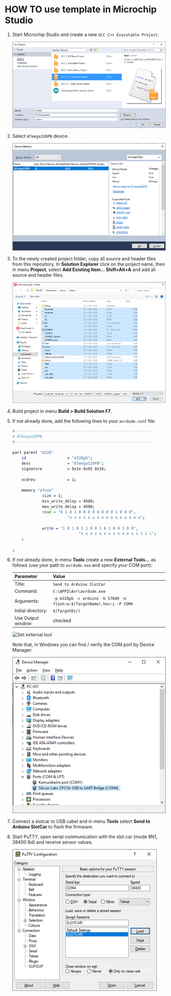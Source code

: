 # HOW TO use template in Microchip Studio

1. Start Microchip Studio and create a new `GCC C++ Exacutable Project`.

   ![Microchip Studio new project](images/new_project_type.png)

2. Select `ATmega328PB` device.

   ![Microchip Studio device](images/new_project_device.png)

3. To the newly created project folder, copy all source and header files from this repository. In **Solution Explorer** click on the project name, then in menu **Project**, select **Add Existing Item... Shift+Alt+A** and add all source and header files.

   ![Microchip Studio add items](images/new_project_add_items.png)

4. Build project in menu **Build > Build Solution F7**.

5. If not already done, add the following lines to your `avrdude.conf` file:

   ```bash
   #------------------------------------------------------------
   # ATmega328PB
   #------------------------------------------------------------

   part parent "m328"
       id                  = "m328pb";
       desc                = "ATmega328PB";
       signature           = 0x1e 0x95 0x16;

       ocdrev              = 1;
        
       memory "efuse"
                size = 1;
                min_write_delay = 4500;
                max_write_delay = 4500;
                read = "0 1 0 1 0 0 0 0 0 0 0 0 1 0 0 0",
                           "x x x x x x x x o o o o o o o o";

                write = "1 0 1 0 1 1 0 0 1 0 1 0 0 1 0 0",
                                "x x x x x x x x x x x x i i i i";
       ;
        
   ;
   ```

6. If not already done, in menu **Tools** create a new **External Tools...** as follows (use your path to `avrdude.exe` and specify your COM port):

   | Parameter | Value |
   | :-- | :-- |
   | Title: | `Send to Arduino SlotCar`
   | Command: | `C:\APPZ\Avr\avrdude.exe`
   | Arguments: | `-p m328pb -c arduino -b 57600 -U flash:w:$(TargetName).hex:i -P COM4`
   | Initial directory: | `$(TargetDir)`
   | Use Output window: | checked

   ![Set external tool](../../install/images/microchip_studio_config_avrdude.png)

   Note that, in Windows you can find / verify the COM port by Device Manager:

   ![Get COM port value](images/win_get_com_port.png)

7. Connect a slotcar to USB cabel and in menu **Tools** select **Send to Arduino SlotCar** to flash the firmware.

8. Start PuTTY, open serial communication with the slot car (mode 8N1, 38400 Bd) and receive sensor values.

   ![Configure PuTTY](../install/images/putty_config_serial.png)
